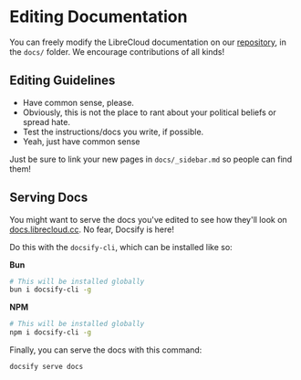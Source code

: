 # Editing Documentation

You can freely modify the LibreCloud documentation on our [repository](https://git.pontusmail.org/librecloud/web), in the `docs/` folder. We encourage contributions of all kinds!

## Editing Guidelines

- Have common sense, please.
- Obviously, this is not the place to rant about your political beliefs or spread hate.
- Test the instructions/docs you write, if possible.
- Yeah, just have common sense

Just be sure to link your new pages in `docs/_sidebar.md` so people can find them!

## Serving Docs

You might want to serve the docs you've edited to see how they'll look on [docs.librecloud.cc](https://docs.librecloud.cc). No fear, Docsify is here!

Do this with the `docsify-cli`, which can be installed like so:

**Bun**

```bash
# This will be installed globally
bun i docsify-cli -g
```

**NPM**

```bash
# This will be installed globally
npm i docsify-cli -g
```

Finally, you can serve the docs with this command:

```bash
docsify serve docs
```